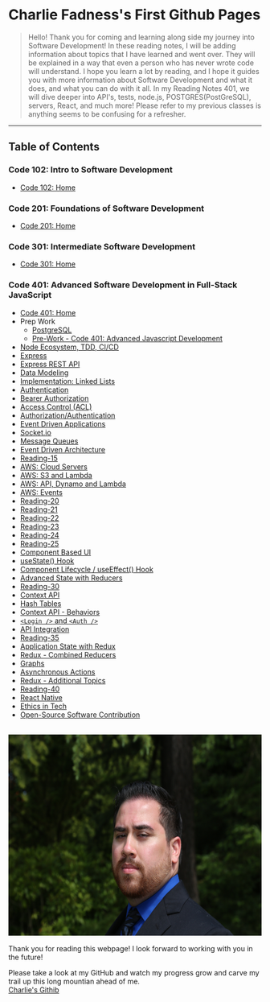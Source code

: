 # Charlie Fadness's First Github Pages

> Hello! Thank you for coming and learning along side my journey into Software Development! In these reading notes, I will be adding information about topics that I have learned and went over. They will be explained in a way that even a person who has never wrote code will understand. I hope you learn a lot by reading, and I hope it guides you with more information about Software Development and what it does, and what you can do with it all. In my Reading Notes 401, we will dive deeper into API's, tests, node.js, POSTGRES(PostGreSQL), servers, React, and much more! Please refer to my previous classes is anything seems to be confusing for a refresher.

---

## Table of Contents

### Code 102: Intro to Software Development

- [Code 102: Home](https://fadnesscharlie.github.io/reading-notes/102)

### Code 201: Foundations of Software Development

- [Code 201: Home](https://fadnesscharlie.github.io/reading-notes/201)

### Code 301: Intermediate Software Development

- [Code 301: Home](https://fadnesscharlie.github.io/reading-notes/301)

### Code 401: Advanced Software Development in Full-Stack JavaScript

- [Code 401: Home](https://fadnesscharlie.github.io/reading-notes/401)
- Prep Work
  - [PostgreSQL](postgres)
  - [Pre-Work - Code 401: Advanced Javascript Development](prep-work)
- [Node Ecosystem, TDD, CI/CD](read-01)
- [Express](read-02)
- [Express REST API](read-03)
- [Data Modeling](read-04)
- [Implementation: Linked Lists](read-05)
- [Authentication](read-06)
- [Bearer Authorization](read-07)
- [Access Control (ACL)](read-08)
- [Authorization/Authentication](read-09)
- [Event Driven Applications](read-11)
- [Socket.io](read-12)
- [Message Queues](read-13)
- [Event Driven Architecture](read-14)
- [Reading-15](read-15)
- [AWS: Cloud Servers](read-16)
- [AWS: S3 and Lambda](read-17)
- [AWS: API, Dynamo and Lambda](read-18)
- [AWS: Events](read-19)
- [Reading-20](read-20)
- [Reading-21](read-21)
- [Reading-22](read-22)
- [Reading-23](read-23)
- [Reading-24](read-24)
- [Reading-25](read-25)
- [Component Based UI](read-26)
- [useState() Hook](read-27)
- [Component Lifecycle / useEffect() Hook](read-28)
- [Advanced State with Reducers](read-29)
- [Reading-30](read-30)
- [Context API](read-31)
- [Hash Tables](hash)
- [Context API - Behaviors](read-32)
- [`<Login />` and `<Auth />`](read-33)
- [API Integration](read-34)
- [Reading-35](read-35)
- [Application State with Redux](read-36)
- [Redux - Combined Reducers](read-37)
- [Graphs](graph)
- [Asynchronous Actions](read-38)
- [Redux - Additional Topics](read-39)
- [Reading-40](read-40)
- [React Native](read-41)
- [Ethics in Tech](read-42)
- [Open-Source Software Contribution](read-43)  

<br>
<img src="../images/Profile-Pic.JPG" width="600" height="400">  

Thank you for reading this webpage! I look forward to working with you in the future!  

Please take a look at my GitHub and watch my progress grow and carve my trail up this long mountian ahead of me.  
[Charlie's Githib](https://github.com/fadnesscharlie)

